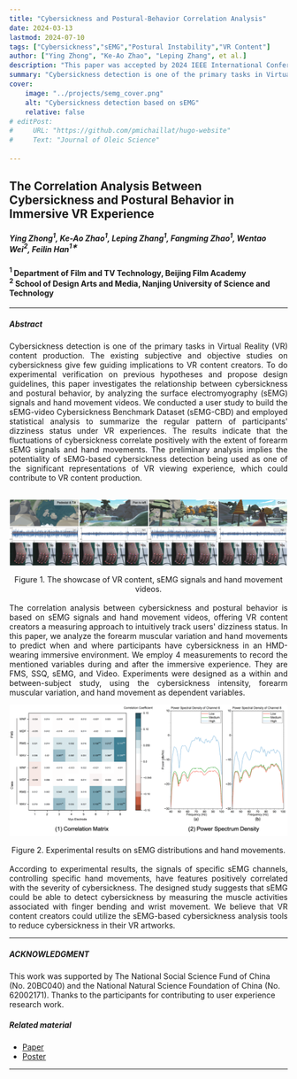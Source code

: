 ```yaml
---
title: "Cybersickness and Postural-Behavior Correlation Analysis" 
date: 2024-03-13
lastmod: 2024-07-10
tags: ["Cybersickness","sEMG","Postural Instability","VR Content"]
author: ["Ying Zhong", "Ke-Ao Zhao", "Leping Zhang", et al.]
description: "This paper was accepted by 2024 IEEE International Conference on Multimedia and Expo." 
summary: "Cybersickness detection is one of the primary tasks in Virtual Reality (VR) content production. We proposed a method that investigates the relationship between cybersickness and postural behavior by analyzing the surface electromyography (sEMG) signals and hand videos." 
cover:
    image: "../projects/semg_cover.png"
    alt: "Cybersickness detection based on sEMG"
    relative: false
# editPost:
#     URL: "https://github.com/pmichaillat/hugo-website"
#     Text: "Journal of Oleic Science"

---
```


## The Correlation Analysis Between Cybersickness and Postural Behavior in Immersive VR Experience

##### Ying Zhong$^1$, Ke-Ao Zhao$^1$, Leping Zhang$^1$, Fangming Zhao$^1$, Wentao Wei$^2$, Feilin Han$^1$$^∗$

#### $^1$ Department of Film and TV Technology, Beijing Film Academy<br>$^2$ School of Design Arts and Media, Nanjing University of Science and Technology

---

<!-- <div style="text-align: justify;">

</div> -->

##### Abstract

<div style="text-align: justify;">
Cybersickness detection is one of the primary tasks in Virtual Reality (VR) content production. The existing subjective and objective studies on cybersickness give few guiding implications to VR content creators. To do experimental verification on previous hypotheses and propose design guidelines, this paper investigates the relationship between cybersickness and postural behavior, by analyzing the surface electromyography (sEMG) signals and hand movement videos. We conducted a user study to build the sEMG-video Cybersickness Benchmark Dataset (sEMG-CBD) and employed statistical analysis to summarize the regular pattern of participants' dizziness status under VR experiences. The results indicate that the fluctuations of cybersickness correlate positively with the extent of forearm sEMG signals and hand movements. The preliminary analysis implies the potentiality of sEMG-based cybersickness detection being used as one of the significant representations of VR viewing experience, which could contribute to VR content production.
</div>

<br>

![](content&semg&hand.png)
<center>
Figure 1. The showcase of VR content, sEMG signals and hand movement videos.
</center>


<br>

<div style="text-align: justify;">
The correlation analysis between cybersickness and postural behavior is based on sEMG signals and hand movement videos, offering VR content creators a measuring approach to intuitively track users' dizziness status. In this paper, we analyze the forearm muscular variation and hand movements to predict when and where participants have cybersickness in an HMD-wearing immersive environment. We employ 4 measurements to record the mentioned variables during and after the immersive experience. They are FMS, SSQ, sEMG, and Video. Experiments were designed as a within and between-subject study, using the cybersickness intensity, forearm muscular variation, and hand movement as dependent variables. 


</div>



![](results.png)
<center>
Figure 2. Experimental results on sEMG distributions and hand movements.
</center>

<br>


<div style="text-align: justify;">
According to experimental results, the signals of specific sEMG channels, controlling specific hand movements, have features positively correlated with the severity of cybersickness. The designed study suggests that sEMG could be able to detect cybersickness by measuring the muscle activities associated with finger bending and wrist movement. We believe that VR content creators could utilize the sEMG-based cybersickness analysis tools to reduce cybersickness in their VR artworks.

</div>



---
<!-- 
##### Citation

Unterholzer, Detlev A., and  Moritz-Maria von Igelfeld. 2013. "Unusual Uses For Olive Oil." *Journal of Oleic Science* 34 (1): 449–489. http://www.alexandermccallsmith.com/book/unusual-uses-for-olive-oil.

```BibTeX
@article{UI13,
author = {Detlev A. Unterholzer and Moritz-Maria von Igelfeld},
year = {2013},
title ={Unusual Uses For Olive Oil},
journal = {Journal of Oleic Science},
volume = {34},
number = {1},
pages = {449--489},
url = {http://www.alexandermccallsmith.com/book/unusual-uses-for-olive-oil}}
```

 -->


##### ACKNOWLEDGMENT

This work was supported by The National Social Science
Fund of China (No. 20BC040) and the National Natural
Science Foundation of China (No. 62002171). Thanks to the
participants for contributing to user experience research work.


##### Related material

+ [Paper](sEMG_CameraReady_icme24.pdf)
+ [Poster](Poster_2201_icme2024.pdf)
<!-- + [Code and data](https://github.com/pmichaillat/u-star) -->

---